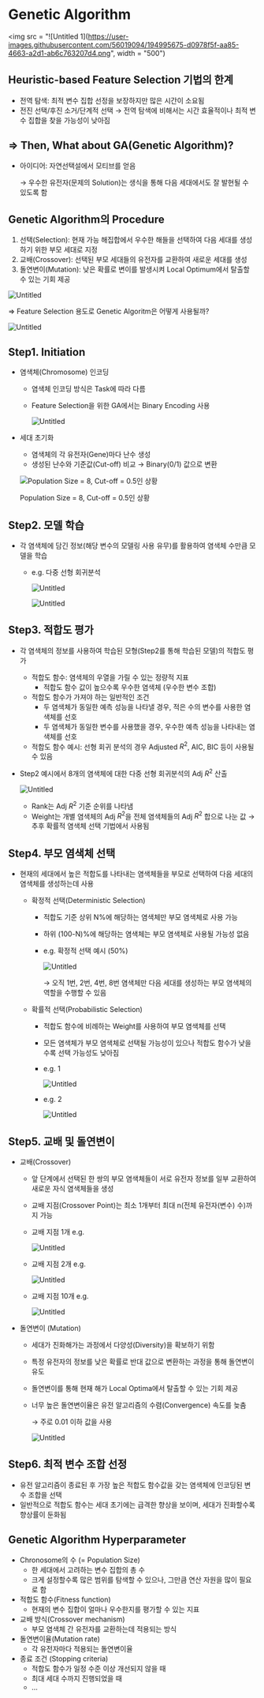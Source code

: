 # Genetic Algorithm

<img src = "![Untitled 1](https://user-images.githubusercontent.com/56019094/194995675-d0978f5f-aa85-4663-a2d1-ab6c763207d4.png", width = "500")

## Heuristic-based Feature Selection 기법의 한계

- 전역 탐색: 최적 변수 집합 선정을 보장하지만 많은 시간이 소요됨
- 전진 선택/후진 소거/단계적 선택 → 전역 탐색에 비해서는 시간 효율적이나 최적 변수 집합을 찾을 가능성이 낮아짐

## ⇒ Then, What about GA(Genetic Algorithm)?

- 아이디어: 자연선택설에서 모티브를 얻음
    
    → 우수한 유전자(문제의 Solution)는 생식을 통해 다음 세대에서도 잘 발현될 수 있도록 함
    

## Genetic Algorithm의 Procedure

1. 선택(Selection): 현재 가능 해집합에서 우수한 해들을 선택하여 다음 세대를 생성하기 위한 부모 세대로 지정
2. 교배(Crossover): 선택된 부모 세대들의 유전자를 교환하여 새로운 세대를 생성
3. 돌연변이(Mutation): 낮은 확률로 변이를 발생시켜 Local Optimum에서 탈출할 수 있는 기회 제공

![Untitled](Genetic%20Algorithm%2000116ebd6d6145e8a5840389f047caaa/Untitled%201.png)

⇒ Feature Selection 용도로 Genetic Algoritm은 어떻게 사용될까?

![Untitled](Genetic%20Algorithm%2000116ebd6d6145e8a5840389f047caaa/Untitled%202.png)

## Step1. Initiation

- 염색체(Chromosome) 인코딩
    - 염색체 인코딩 방식은 Task에 따라 다름
    - Feature Selection을 위한 GA에서는 Binary Encoding 사용
        
        ![Untitled](Genetic%20Algorithm%2000116ebd6d6145e8a5840389f047caaa/Untitled%203.png)
        
- 세대 초기화
    - 염색체의 각 유전자(Gene)마다 난수 생성
    - 생성된 난수와 기준값(Cut-off) 비교 → Binary(0/1) 값으로 변환
    
    ![Population Size = 8, Cut-off = 0.5인 상황](Genetic%20Algorithm%2000116ebd6d6145e8a5840389f047caaa/Untitled%204.png)
    
    Population Size = 8, Cut-off = 0.5인 상황
    

## Step2. 모델 학습

- 각 염색체에 담긴 정보(해당 변수의 모델링 사용 유무)를 활용하여 염색체 수만큼 모델을 학습
    - e.g. 다중 선형 회귀분석
        
        ![Untitled](Genetic%20Algorithm%2000116ebd6d6145e8a5840389f047caaa/Untitled%205.png)
        
        ![Untitled](Genetic%20Algorithm%2000116ebd6d6145e8a5840389f047caaa/Untitled%206.png)
        
    

## Step3. 적합도 평가

- 각 염색체의 정보를 사용하여 학습된 모형(Step2를 통해 학습된 모델)의 적합도 평가
    - 적합도 함수: 염색체의 우열을 가릴 수 있는 정량적 지표
        - 적합도 함수 값이 높으수록 우수한 염색체 (우수한 변수 조합)
    - 적합도 함수가 가져야 하는 일반적인 조건
        - 두 염색체가 동일한 예측 성능을 나타낼 경우, 적은 수의 변수를 사용한 염색체를 선호
        - 두 염색체가 동일한 변수를 사용했을 경우, 우수한 예측 성능을 나타내는 염색체를 선호
    - 적합도 함수 예시: 선형 회귀 분석의 경우 Adjusted $R^2$, AIC, BIC 등이 사용될 수 있음

- Step2 예시에서 8개의 염색체에 대한 다중 선형 회귀분석의 Adj $R^2$ 산출
    
    ![Untitled](Genetic%20Algorithm%2000116ebd6d6145e8a5840389f047caaa/Untitled%207.png)
    
    - Rank는 Adj $R^2$ 기준 순위를 나타냄
    - Weight는 개별 염색체의 Adj $R^2$을 전체 염색체들의 Adj $R^2$ 합으로 나눈 값 → 추후 확률적 염색체 선택 기법에서 사용됨

## Step4. 부모 염색체 선택

- 현재의 세대에서 높은 적합도를 나타내는 염색체들을 부모로 선택하여 다음 세대의 염색체를 생성하는데 사용
    - 확정적 선택(Deterministic Selection)
        - 적합도 기준 상위 N%에 해당하는 염색체만 부모 염색체로 사용 가능
        - 하위 (100-N)%에 해당하는 염색체는 부모 염색체로 사용될 가능성 없음
        - e.g. 확정적 선택 예시 (50%)
            
            ![Untitled](Genetic%20Algorithm%2000116ebd6d6145e8a5840389f047caaa/Untitled%208.png)
            
            → 오직 1번, 2번, 4번, 8번 염색체만 다음 세대를 생성하는 부모 염색체의 역할을 수행할 수 있음
            
    - 확률적 선택(Probabilistic Selection)
        - 적합도 함수에 비례하는 Weight를 사용하여 부모 염색체를 선택
        - 모든 염색체가 부모 염색체로 선택될 가능성이 있으나 적합도 함수가 낮을수록 선택 가능성도 낮아짐
        - e.g. 1
            
            ![Untitled](Genetic%20Algorithm%2000116ebd6d6145e8a5840389f047caaa/Untitled%209.png)
            
        - e.g. 2
            
            ![Untitled](Genetic%20Algorithm%2000116ebd6d6145e8a5840389f047caaa/Untitled%2010.png)
            

## Step5. 교배 및 돌연변이

- 교배(Crossover)
    - 앞 단계에서 선택된 한 쌍의 부모 염색체들이 서로 유전자 정보를 일부 교환하여 새로운 자식 염색체들을 생성
    - 교배 지점(Crossover Point)는 최소 1개부터 최대 n(전체 유전자(변수) 수)까지 가능
    - 교배 지점 1개 e.g.
        
        ![Untitled](Genetic%20Algorithm%2000116ebd6d6145e8a5840389f047caaa/Untitled%2011.png)
        
    
    - 교배 지점 2개 e.g.
        
        ![Untitled](Genetic%20Algorithm%2000116ebd6d6145e8a5840389f047caaa/Untitled%2012.png)
        
    
    - 교배 지점 10개 e.g.
        
        ![Untitled](Genetic%20Algorithm%2000116ebd6d6145e8a5840389f047caaa/Untitled%2013.png)
        

- 돌연변이 (Mutation)
    - 세대가 진화해가는 과정에서 다양성(Diversity)을 확보하기 위함
    - 특정 유전자의 정보를 낮은 확률로 반대 값으로 변환하는 과정을 통해 돌연변이 유도
    - 돌연변이를 통해 현재 해가 Local Optima에서 탈출할 수 있는 기회 제공
    - 너무 높은 돌연변이율은 유전 알고리즘의 수렴(Convergence) 속도를 늦춤
        
        → 주로 0.01 이하 값을 사용
        
        ![Untitled](Genetic%20Algorithm%2000116ebd6d6145e8a5840389f047caaa/Untitled%2014.png)
        

## Step6. 최적 변수 조합 선정

- 유전 알고리즘이 종료된 후 가장 높은 적합도 함수값을 갖는 염색체에 인코딩된 변수 조합을 선택
- 일반적으로 적합도 함수는 세대 초기에는 급격한 향상을 보이며, 세대가 진화할수록 향상률이 둔화됨

## Genetic Algorithm Hyperparameter

- Chronosome의 수 (= Population Size)
    - 한 세대에서 고려하는 변수 집합의 총 수
    - 크게 설정할수록 많은 범위를 탐색할 수 있으나, 그만큼 연산 자원을 많이 필요로 함
- 적합도 함수(Fitness function)
    - 현재의 변수 집합이 얼마나 우수한지를 평가할 수 있는 지표
- 교배 방식(Crossover mechanism)
    - 부모 염색체 간 유전자를 교환하는데 적용되는 방식
- 돌연변이율(Mutation rate)
    - 각 유전자마다 적용되는 돌연변이율
- 종료 조건 (Stopping criteria)
    - 적합도 함수가 일정 수준 이상 개선되지 않을 때
    - 최대 세대 수까지 진행되었을 때
    - …
